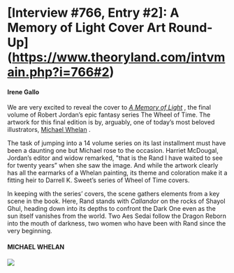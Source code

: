 # [Interview #766, Entry #2]: A Memory of Light Cover Art Round-Up](https://www.theoryland.com/intvmain.php?i=766#2)

#### Irene Gallo

We are very excited to reveal the cover to
[*A Memory of Light*](http://www.barnesandnoble.com/w/a-memory-of-light-robert-jordan/1109624139?ean=9780765325952&wbtrak=NGZhYWY3M2MtNjAxMzY2Mjg=)
, the final volume of Robert Jordan’s epic fantasy series The Wheel of Time. The artwork for this final edition is by, arguably, one of today’s most beloved illustrators,
[Michael Whelan](http://www.glassonion.com/?wbtrak=NGZhYWY3M2MtNjAxMzY2Mjg=)
.

The task of jumping into a 14 volume series on its last installment must have been a daunting one but Michael rose to the occasion. Harriet McDougal, Jordan’s editor and widow remarked, "that is the Rand I have waited to see for twenty years” when she saw the image. And while the artwork clearly has all the earmarks of a Whelan painting, its theme and coloration make it a fitting heir to Darrell K. Sweet’s series of Wheel of Time covers.

In keeping with the series’ covers, the scene gathers elements from a key scene in the book. Here, Rand stands with
*Callandor*
on the rocks of Shayol Ghul, heading down into its depths to confront the Dark One even as the sun itself vanishes from the world. Two Aes Sedai follow the Dragon Reborn into the mouth of darkness, two women who have been with Rand since the very beginning.

#### MICHAEL WHELAN

![](http://i70.photobucket.com/albums/i111/Terez27/Memory-of-Light_WoT_Michael-Whelan.jpg)

